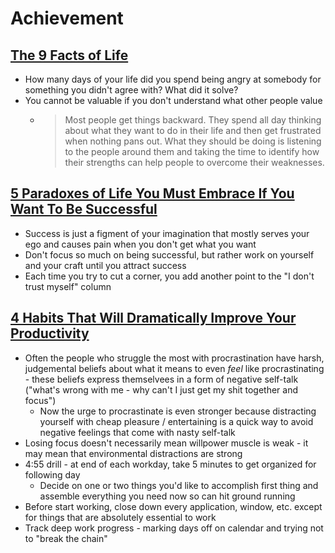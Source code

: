 # Achievement

## [The 9 Facts of Life](https://psiloveyou.xyz/the-9-facts-of-life-90e26ada3abb)

* How many days of your life did you spend being angry at somebody for something you didn't agree with? What did it solve?
* You cannot be valuable if you don't understand what other people value
  * > Most people get things backward. They spend all day thinking about what they want to do in their life and then get frustrated when nothing pans out. What they should be doing is listening to the people around them and taking the time to identify how their strengths can help people to overcome their weaknesses.

## [5 Paradoxes of Life You Must Embrace If You Want To Be Successful](https://medium.com/mind-cafe/5-paradoxes-of-life-you-must-embrace-if-you-want-to-be-successful-af1969ad148)

* Success is just a figment of your imagination that mostly serves your ego and causes pain when you don't get what you want
* Don't focus so much on being successful, but rather work on yourself and your craft until you attract success
* Each time you try to cut a corner, you add another point to the "I don't trust myself" column

## [4 Habits That Will Dramatically Improve Your Productivity](https://medium.com/personal-growth/4-habits-that-will-dramatically-improve-your-productivity-6c451f55f71)

* Often the people who struggle the most with procrastination have harsh, judgemental beliefs about what it means to even _feel_ like procrastinating - these beliefs express themselvees in a form of negative self-talk ("what's wrong with me - why can't I just get my shit together and focus")
  * Now the urge to procrastinate is even stronger because distracting yourself with cheap pleasure / entertaining is a quick way to avoid negative feelings that come with nasty self-talk
* Losing focus doesn't necessarily mean willpower muscle is weak - it may mean that environmental distractions are strong
* 4:55 drill - at end of each workday, take 5 minutes to get organized for following day
  * Decide on one or two things you'd like to accomplish first thing and assemble everything you need now so can hit ground running
* Before start working, close down every application, window, etc. except for things that are absolutely essential to work
* Track deep work progress - marking days off on calendar and trying not to "break the chain"

